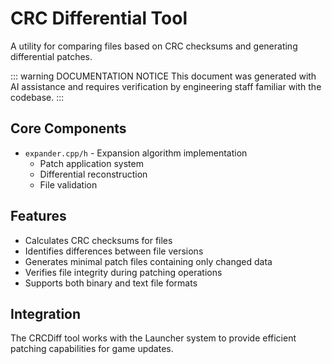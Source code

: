# CRC Differential Tool

A utility for comparing files based on CRC checksums and generating differential patches.

::: warning DOCUMENTATION NOTICE
This document was generated with AI assistance and requires verification by engineering staff familiar with the codebase.
:::

## Core Components

- `expander.cpp/h` - Expansion algorithm implementation
  - Patch application system
  - Differential reconstruction
  - File validation

## Features

- Calculates CRC checksums for files
- Identifies differences between file versions
- Generates minimal patch files containing only changed data
- Verifies file integrity during patching operations
- Supports both binary and text file formats

## Integration

The CRCDiff tool works with the Launcher system to provide efficient patching capabilities for game updates.
